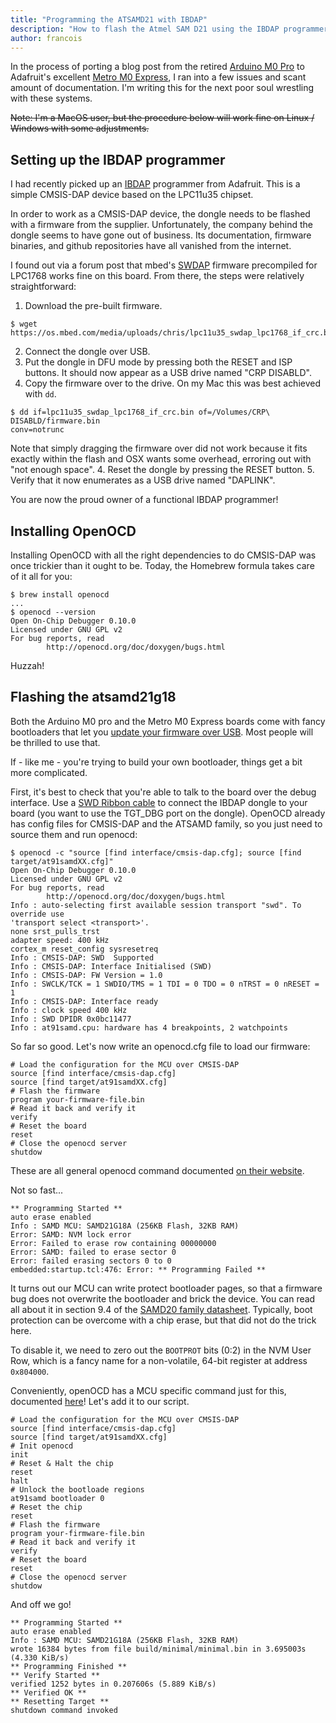 ```yaml
---
title: "Programming the ATSAMD21 with IBDAP"
description: "How to flash the Atmel SAM D21 using the IBDAP programmer"
author: francois
---
```


<!-- excerpt start -->
In the process of porting a blog post from the retired [Arduino M0
Pro](https://store.arduino.cc/usa/arduino-m0-pro) to Adafruit's excellent
[Metro M0
Express](https://www.adafruit.com/product/3505), I ran into a few issues and scant amount of documentation. I'm writing this for
the next poor soul wrestling with these systems.
<!-- excerpt end -->

~~Note: I'm a MacOS user, but the procedure below will work fine on Linux /
Windows with some adjustments.~~

## Setting up the IBDAP programmer

I had recently picked up an [IBDAP](https://www.adafruit.com/product/2764)
programmer from Adafruit. This is a simple CMSIS-DAP device based on the
LPC11u35 chipset.

In order to work as a CMSIS-DAP device, the dongle needs to be flashed with a
firmware from the supplier. Unfortunately, the company behind the dongle seems to have gone out of business.
Its documentation, firmware binaries, and github repositories have all vanished
from the internet.

I found out via a forum post that mbed's
[SWDAP](https://os.mbed.com/platforms/SWDAP-LPC11U35/) firmware precompiled for
LPC1768 works fine on this board. From there, the steps were relatively
straightforward:

1. Download the pre-built firmware.
```terminal
$ wget https://os.mbed.com/media/uploads/chris/lpc11u35_swdap_lpc1768_if_crc.bin
```
2. Connect the dongle over USB.
3. Put the dongle in DFU mode by pressing both the RESET and ISP buttons. It
   should now appear as a USB drive named "CRP DISABLD".
3. Copy the firmware over to the drive. On my Mac this was best achieved with
   `dd`.
```terminal
$ dd if=lpc11u35_swdap_lpc1768_if_crc.bin of=/Volumes/CRP\ DISABLD/firmware.bin
conv=notrunc
```
Note that simply dragging the firmware over did not work because it fits exactly
within the flash and OSX wants some overhead, erroring out with "not enough space".
4. Reset the dongle by pressing the RESET button.
5. Verify that it now enumerates as a USB drive named "DAPLINK".

You are now the proud owner of a functional IBDAP programmer!

## Installing OpenOCD

Installing OpenOCD with all the right dependencies to do CMSIS-DAP was once
trickier than it ought to be. Today, the Homebrew formula takes care of it all
for you:

```terminal
$ brew install openocd
...
$ openocd --version
Open On-Chip Debugger 0.10.0
Licensed under GNU GPL v2
For bug reports, read
        http://openocd.org/doc/doxygen/bugs.html
```
Huzzah!

## Flashing the atsamd21g18

Both the Arduino M0 pro and the Metro M0 Express boards come with fancy
bootloaders that let you [update your firmware over
USB](https://learn.adafruit.com/adafruit-metro-m0-express-designed-for-circuitpython/uf2-bootloader-details).
Most people will be thrilled to use that.

If - like me - you're trying to build your own bootloader, things get a bit more
complicated.

First, it's best to check that you're able to talk to the board over the debug
interface. Use a [SWD Ribbon cable](https://www.adafruit.com/product/1675) to
connect the IBDAP dongle to your board (you want to use the TGT_DBG port on the
dongle). OpenOCD already has config files for CMSIS-DAP and the ATSAMD family,
so you just need to source them and run openocd:

```terminal
$ openocd -c "source [find interface/cmsis-dap.cfg]; source [find
target/at91samdXX.cfg]"
Open On-Chip Debugger 0.10.0
Licensed under GNU GPL v2
For bug reports, read
        http://openocd.org/doc/doxygen/bugs.html
Info : auto-selecting first available session transport "swd". To override use
'transport select <transport>'.
none srst_pulls_trst
adapter speed: 400 kHz
cortex_m reset_config sysresetreq
Info : CMSIS-DAP: SWD  Supported
Info : CMSIS-DAP: Interface Initialised (SWD)
Info : CMSIS-DAP: FW Version = 1.0
Info : SWCLK/TCK = 1 SWDIO/TMS = 1 TDI = 0 TDO = 0 nTRST = 0 nRESET = 1
Info : CMSIS-DAP: Interface ready
Info : clock speed 400 kHz
Info : SWD DPIDR 0x0bc11477
Info : at91samd.cpu: hardware has 4 breakpoints, 2 watchpoints
```

So far so good. Let's now write an openocd.cfg file to load our firmware:

```config
# Load the configuration for the MCU over CMSIS-DAP
source [find interface/cmsis-dap.cfg]
source [find target/at91samdXX.cfg]
# Flash the firmware
program your-firmware-file.bin
# Read it back and verify it
verify
# Reset the board
reset
# Close the openocd server
shutdow
```

These are all general openocd command documented [on their
website](http://openocd.org/doc/html/General-Commands.html).

Not so fast...

```terminal
** Programming Started **
auto erase enabled
Info : SAMD MCU: SAMD21G18A (256KB Flash, 32KB RAM)
Error: SAMD: NVM lock error
Error: Failed to erase row containing 00000000
Error: SAMD: failed to erase sector 0
Error: failed erasing sectors 0 to 0
embedded:startup.tcl:476: Error: ** Programming Failed **
```

It turns out our MCU can write protect bootloader pages, so that a firmware bug
does not overwrite the bootloader and brick the device. You can read all about
it in section 9.4 of the
[SAMD20 family datasheet](http://ww1.microchip.com/downloads/en/DeviceDoc/60001504B.pdf).
Typically, boot protection can be overcome with a chip erase, but that did not do the trick
here.

To disable it, we need to zero out the `BOOTPROT` bits (0:2) in the NVM User Row,
which is a fancy name for a non-volatile, 64-bit register at address `0x804000`.

Conveniently, openOCD has a MCU specific command just for this, documented
[here](http://openocd.org/doc-release/html/Flash-Commands.html)! Let's add it to
our script.

```config
# Load the configuration for the MCU over CMSIS-DAP
source [find interface/cmsis-dap.cfg]
source [find target/at91samdXX.cfg]
# Init openocd
init
# Reset & Halt the chip
reset
halt
# Unlock the bootloade regions
at91samd bootloader 0
# Reset the chip
reset
# Flash the firmware
program your-firmware-file.bin
# Read it back and verify it
verify
# Reset the board
reset
# Close the openocd server
shutdow
```

And off we go!

```terminal
** Programming Started **
auto erase enabled
Info : SAMD MCU: SAMD21G18A (256KB Flash, 32KB RAM)
wrote 16384 bytes from file build/minimal/minimal.bin in 3.695003s (4.330 KiB/s)
** Programming Finished **
** Verify Started **
verified 1252 bytes in 0.207606s (5.889 KiB/s)
** Verified OK **
** Resetting Target **
shutdown command invoked
```


